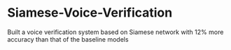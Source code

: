 # Siamese-Voice-Verification
Built a voice verification system based on Siamese network with 12% more accuracy than that of the baseline models
